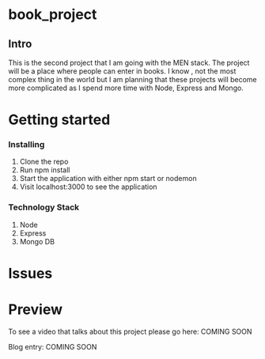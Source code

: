 # book_project
## Intro

This is the second project that I am going with the MEN stack. The project will be a place where people can enter in books. I know , not the most complex thing in the world but I am planning that these projects will become more complicated as I spend more time with Node, Express and Mongo. 

# Getting started
### Installing

1. Clone the repo
2. Run npm install
3. Start the application with either npm start or nodemon
4. Visit localhost:3000 to see the application

### Technology Stack

1. Node
2. Express
3. Mongo DB

# Issues


# Preview

To see a video that talks about this project please go here: COMING SOON

Blog entry: COMING SOON